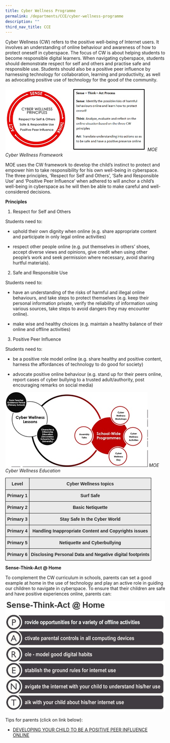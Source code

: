 ```yaml
---
title: Cyber Wellness Programme
permalink: /departments/CCE/cyber-wellness-programme
description: ""
third_nav_title: CCE
---
```

Cyber Wellness (CW) refers to the positive well-being of Internet users. It involves an understanding of online behaviour and awareness of how to protect oneself in cyberspace. The focus of CW is about helping students to become responsible digital learners. When navigating cyberspace, students should demonstrate respect for self and others and practise safe and responsible use. Students should also be a positive peer influence by harnessing technology for collaboration, learning and productivity, as well as advocating positive use of technology for the good of the community.

![](/images/cwp.jpeg)
*MOE Cyber Wellness Framework*

MOE uses the CW framework to develop the child’s instinct to protect and empower him to take responsibility for his own well-being in cyberspace. The three principles, ‘Respect for Self and Others’, ‘Safe and Responsible Use’ and ‘Positive Peer Influence’ when adhered to will anchor a child’s well-being in cyberspace as he will then be able to make careful and well-considered decisions.

**Principles**

1.  Respect for Self and Others

Students need to:

* uphold their own dignity when online (e.g. share appropriate content and participate in only legal online activities)

* respect other people online (e.g. put themselves in others’ shoes, accept diverse views and opinions, give credit when using other people’s work and seek permission where necessary, avoid sharing hurtful materials).

2. Safe and Responsible Use

Students need to:

* have an understanding of the risks of harmful and illegal online behaviours, and take steps to protect themselves (e.g. keep their personal information private, verify the reliability of information using various sources, take steps to avoid dangers they may encounter online).

* make wise and healthy choices (e.g. maintain a healthy balance of their online and offline activities)

3. Positive Peer Influence

Students need to:

  

* be a positive role model online (e.g. share healthy and positive content, harness the affordances of technology to do good for society)

* advocate positive online behaviour (e.g. stand up for their peers online, report cases of cyber bullying to a trusted adult/authority, post encouraging remarks on social media)

![](/images/cwp2.jpeg)
*MOE Cyber Wellness Education*

<style type="text/css">
.tg  {border-collapse:collapse;border-spacing:0;}
.tg td{border-color:black;border-style:solid;border-width:1px;font-family:Arial, sans-serif;font-size:14px;
  overflow:hidden;padding:10px 5px;word-break:normal;}
.tg th{border-color:black;border-style:solid;border-width:1px;font-family:Arial, sans-serif;font-size:14px;
  font-weight:normal;overflow:hidden;padding:10px 5px;word-break:normal;}
.tg .tg-n4qt{background-color:#EAEAEA;color:#222;font-weight:bold;text-align:center;vertical-align:top}
</style>
<table class="tg">
<thead>
  <tr>
    <th class="tg-n4qt">Level</th>
    <th class="tg-n4qt"> Cyber Wellness topics</th>
  </tr>
</thead>
<tbody>
  <tr>
    <td class="tg-n4qt">Primary 1</td>
    <td class="tg-n4qt">Surf Safe</td>
  </tr>
  <tr>
    <td class="tg-n4qt">Primary 2</td>
    <td class="tg-n4qt">Basic Netiquette</td>
  </tr>
  <tr>
    <td class="tg-n4qt">Primary 3</td>
    <td class="tg-n4qt">Stay Safe In the Cyber World</td>
  </tr>
  <tr>
    <td class="tg-n4qt">Primary 4</td>
    <td class="tg-n4qt">Handling Inappropriate Content and Copyrights issues</td>
  </tr>
  <tr>
    <td class="tg-n4qt">Primary 5</td>
    <td class="tg-n4qt">Netiquette and Cyberbullying</td>
  </tr>
  <tr>
    <td class="tg-n4qt">Primary 6</td>
    <td class="tg-n4qt">Disclosing Personal Data and Negative digital footprints</td>
  </tr>
</tbody>
</table>

**Sense-Think-Act @ Home**  

To complement the CW curriculum in schools, parents can set a good example at home in the use of technology and play an active role in guiding our children to navigate in cyberspace. To ensure that their children are safe and have positive experiences online, parents can:

![](/images/cwp3.jpeg)

Tips for parents (click on link below):

* [DEVELOPING YOUR CHILD TO BE A POSITIVE PEER INFLUENCE ONLINE](/files/3B%202018%20T1%20Parents%20Tip%20Sheet_pdf%20(2)%20(1).pdf)